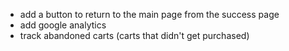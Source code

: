 - add a button to return to the main page from the success page
- add google analytics
- track abandoned carts (carts that didn't get purchased)

